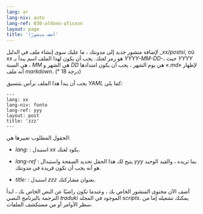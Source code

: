 ```yaml
---
lang: ar
lang-niv: auto
lang-ref: 030-aldono-afisxon
layout: page
title: 'أضف منشورًا'
---
```



لإضافة منشور جديد إلى مدونتك ، ما عليك سوى إنشاء ملف في الدليل _xx/_postsi_, où _xx_ هو رمز لغتك. يجب أن يكون لهذا الملف اسم يبدأ بـ _YYYY-MM-DD-_، حيث _YYYY_ هي السنة ، _MM_ هي الشهر و _DD_ هي يوم الشهر ، يجب أن يكون امتدادها _«.md»_ لإظهار أنه ملف _markdown_. (° 18 درجة)

يجب أن يبدأ هذا الملف برأس بتنسيق _YAML_ كما يلي:

```
---
lang: xx
lang-niv: fonto
lang-ref: yyy
layout: post
title: 'zzz'
---
```

الحقول المطلوب تغييرها هي:

* _lang:_ : استبدل _xx_ بكود لغتك.


* _lang-ref_ : يتيح لك هذا الحقل تحديد الصفحة واستبدال _yyy_ بما تريده ، والقيد الوحيد هو أنه يجب أن تكون فريدة في مدونتك.


* _title:_ : استبدل _zzz_ بعنوان مشاركتك.



أضف الآن محتوى المنشور الخاص بك ، وعندما تكون راضيًا عن النص الخاص بك ، ابدأ الترجمة بالبرنامج النصي _traduki_ الموجود في المجلد _scripts_. يمكنك تشغيله إما من سطر الأوامر أو من مستكشف الملفات.

